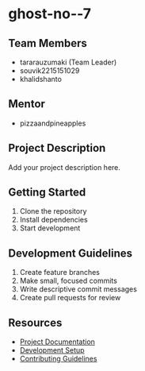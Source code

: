 # ghost-no--7

## Team Members
- tararauzumaki (Team Leader)
- souvik2215151029
- khalidshanto

## Mentor
- pizzaandpineapples

## Project Description
Add your project description here.

## Getting Started
1. Clone the repository
2. Install dependencies
3. Start development

## Development Guidelines
1. Create feature branches
2. Make small, focused commits
3. Write descriptive commit messages
4. Create pull requests for review

## Resources
- [Project Documentation](docs/)
- [Development Setup](docs/setup.md)
- [Contributing Guidelines](CONTRIBUTING.md)
